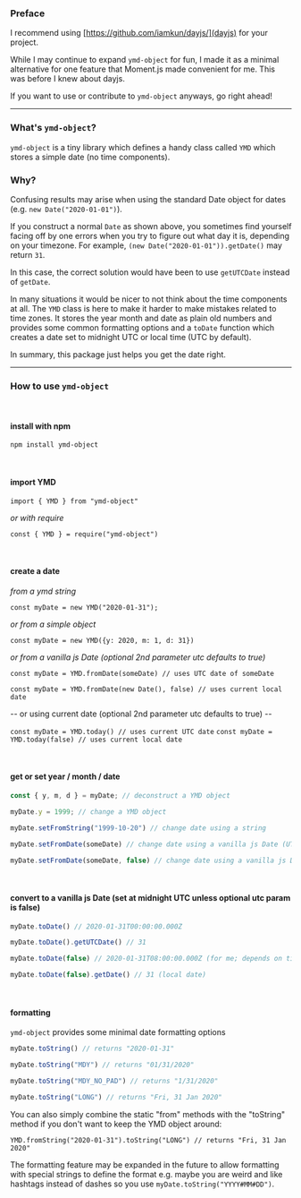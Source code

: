 ### Preface

I recommend using [https://github.com/iamkun/dayjs/](dayjs) for your project.

While I may continue to expand `ymd-object` for fun, I made it as a minimal alternative for one feature that Moment.js made convenient for me. This was before I knew about dayjs.

If you want to use or contribute to `ymd-object` anyways, go right ahead!

---

### What's `ymd-object`?

`ymd-object` is a tiny library which defines a handy class called `YMD` which stores a simple date (no time components).

### Why?

Confusing results may arise when using the standard Date object for dates (e.g. `new Date("2020-01-01")`).

If you construct a normal `Date` as shown above, you sometimes find yourself facing off by one errors when you try to figure out what day it is, depending on your timezone.
For example, `(new Date("2020-01-01")).getDate()` may return `31`.

In this case, the correct solution would have been to use `getUTCDate` instead of `getDate`.

In many situations it would be nicer to not think about the time components at all. The `YMD` class is here to make it harder to make mistakes related to time zones. It stores the year month and date as plain old numbers and provides some common formatting options and a `toDate` function which creates a date set to midnight UTC or local time (UTC by default).

In summary, this package just helps you get the date right.

---

### How to use `ymd-object`

<br>

#### install with npm

`npm install ymd-object`

<br>

#### import YMD

`import { YMD } from "ymd-object"`

*or with require*

`const { YMD } = require("ymd-object")`

<br>

#### create a date

*from a ymd string*

`const myDate = new YMD("2020-01-31");`

*or from a simple object*

`const myDate = new YMD({y: 2020, m: 1, d: 31})`

*or from a vanilla js Date (optional 2nd parameter utc defaults to true)*

`const myDate = YMD.fromDate(someDate) // uses UTC date of someDate`

`const myDate = YMD.fromDate(new Date(), false) // uses current local date`

-- or using current date (optional 2nd parameter utc defaults to true) --

`const myDate = YMD.today() // uses current UTC date`
`const myDate = YMD.today(false) // uses current local date`

<br>

#### get or set year / month / date


```javascript
const { y, m, d } = myDate; // deconstruct a YMD object

myDate.y = 1999; // change a YMD object

myDate.setFromString("1999-10-20") // change date using a string

myDate.setFromDate(someDate) // change date using a vanilla js Date (UTC date)

myDate.setFromDate(someDate, false) // change date using a vanilla js Date (local date)
```

<br>

#### convert to a vanilla js Date (set at midnight UTC unless optional utc param is false)

```javascript
myDate.toDate() // 2020-01-31T00:00:00.000Z

myDate.toDate().getUTCDate() // 31

myDate.toDate(false) // 2020-01-31T08:00:00.000Z (for me; depends on time zone)

myDate.toDate(false).getDate() // 31 (local date)
```

<br>

#### formatting

`ymd-object` provides some minimal date formatting options

```javascript
myDate.toString() // returns "2020-01-31"

myDate.toString("MDY") // returns "01/31/2020"

myDate.toString("MDY_NO_PAD") // returns "1/31/2020"

myDate.toString("LONG") // returns "Fri, 31 Jan 2020"
```

You can also simply combine the static "from" methods with the "toString" method if you don't want to keep the YMD object around:

`YMD.fromString("2020-01-31").toString("LONG") // returns "Fri, 31 Jan 2020"`

The formatting feature may be expanded in the future to allow formatting with special strings to define the format e.g. maybe you are weird and like hashtags instead of dashes so you use `myDate.toString("YYYY#MM#DD")`.